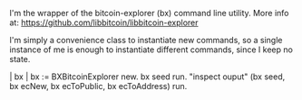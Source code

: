 I'm the wrapper of the bitcoin-explorer (bx) command line utility. 
More info at: https://github.com/libbitcoin/libbitcoin-explorer

I'm simply a convenience class to instantiate new commands, so a single instance of me is enough to instantiate different commands, since I keep no state.

| bx |
bx := BXBitcoinExplorer new.
bx seed run. "inspect ouput" 
(bx seed, bx ecNew, bx ecToPublic, bx ecToAddress) run. 

